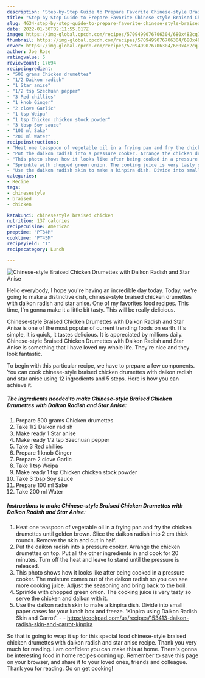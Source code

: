 ```yaml
---
description: "Step-by-Step Guide to Prepare Favorite Chinese-style Braised Chicken Drumettes with Daikon Radish and Star Anise"
title: "Step-by-Step Guide to Prepare Favorite Chinese-style Braised Chicken Drumettes with Daikon Radish and Star Anise"
slug: 4634-step-by-step-guide-to-prepare-favorite-chinese-style-braised-chicken-drumettes-with-daikon-radish-and-star-anise
date: 2022-01-30T02:11:55.017Z
image: https://img-global.cpcdn.com/recipes/5709499076706304/680x482cq70/chinese-style-braised-chicken-drumettes-with-daikon-radish-and-star-anise-recipe-main-photo.jpg
thumbnail: https://img-global.cpcdn.com/recipes/5709499076706304/680x482cq70/chinese-style-braised-chicken-drumettes-with-daikon-radish-and-star-anise-recipe-main-photo.jpg
cover: https://img-global.cpcdn.com/recipes/5709499076706304/680x482cq70/chinese-style-braised-chicken-drumettes-with-daikon-radish-and-star-anise-recipe-main-photo.jpg
author: Joe Rose
ratingvalue: 5
reviewcount: 17694
recipeingredient:
- "500 grams Chicken drumettes"
- "1/2 Daikon radish"
- "1 Star anise"
- "1/2 tsp Szechuan pepper"
- "3 Red chillies"
- "1 knob Ginger"
- "2 clove Garlic"
- "1 tsp Weipa"
- "1 tsp Chicken chicken stock powder"
- "3 tbsp Soy sauce"
- "100 ml Sake"
- "200 ml Water"
recipeinstructions:
- "Heat one teaspoon of vegetable oil in a frying pan and fry the chicken drumettes until golden brown. Slice the daikon radish into 2 cm thick rounds. Remove the skin and cut in half."
- "Put the daikon radish into a pressure cooker. Arrange the chicken drumettes on top. Put all the  other ingredients in and cook for 20 minutes. Turn off the heat and leave to stand until the pressure is released."
- "This photo shows how it looks like after being cooked in a pressure cooker. The moisture comes out of the daikon radish so you can see more cooking juice. Adjust the seasoning and bring back to the boil."
- "Sprinkle with chopped green onion. The cooking juice is very tasty so serve the chicken and daikon with it."
- "Use the daikon radish skin to make a kinpira dish. Divide into small paper cases for your lunch box and freeze. &#39;Kinpira using Daikon Radish Skin and Carrot&#39;.  https://cookpad.com/us/recipes/153413-daikon-radish-skin-and-carrot-kinpira"
categories:
- Recipe
tags:
- chinesestyle
- braised
- chicken

katakunci: chinesestyle braised chicken 
nutrition: 137 calories
recipecuisine: American
preptime: "PT34M"
cooktime: "PT45M"
recipeyield: "1"
recipecategory: Lunch

---
```



![Chinese-style Braised Chicken Drumettes with Daikon Radish and Star Anise](https://img-global.cpcdn.com/recipes/5709499076706304/680x482cq70/chinese-style-braised-chicken-drumettes-with-daikon-radish-and-star-anise-recipe-main-photo.jpg)

Hello everybody, I hope you're having an incredible day today. Today, we're going to make a distinctive dish, chinese-style braised chicken drumettes with daikon radish and star anise. One of my favorites food recipes. This time, I'm gonna make it a little bit tasty. This will be really delicious.

Chinese-style Braised Chicken Drumettes with Daikon Radish and Star Anise is one of the most popular of current trending foods on earth. It's simple, it is quick, it tastes delicious. It is appreciated by millions daily. Chinese-style Braised Chicken Drumettes with Daikon Radish and Star Anise is something that I have loved my whole life. They're nice and they look fantastic.




To begin with this particular recipe, we have to prepare a few components. You can cook chinese-style braised chicken drumettes with daikon radish and star anise using 12 ingredients and 5 steps. Here is how you can achieve it.

<!--inarticleads1-->

##### The ingredients needed to make Chinese-style Braised Chicken Drumettes with Daikon Radish and Star Anise:

1. Prepare 500 grams Chicken drumettes
1. Take 1/2 Daikon radish
1. Make ready 1 Star anise
1. Make ready 1/2 tsp Szechuan pepper
1. Take 3 Red chillies
1. Prepare 1 knob Ginger
1. Prepare 2 clove Garlic
1. Take 1 tsp Weipa
1. Make ready 1 tsp Chicken chicken stock powder
1. Take 3 tbsp Soy sauce
1. Prepare 100 ml Sake
1. Take 200 ml Water




<!--inarticleads2-->

##### Instructions to make Chinese-style Braised Chicken Drumettes with Daikon Radish and Star Anise:

1. Heat one teaspoon of vegetable oil in a frying pan and fry the chicken drumettes until golden brown. Slice the daikon radish into 2 cm thick rounds. Remove the skin and cut in half.
1. Put the daikon radish into a pressure cooker. Arrange the chicken drumettes on top. Put all the  other ingredients in and cook for 20 minutes. Turn off the heat and leave to stand until the pressure is released.
1. This photo shows how it looks like after being cooked in a pressure cooker. The moisture comes out of the daikon radish so you can see more cooking juice. Adjust the seasoning and bring back to the boil.
1. Sprinkle with chopped green onion. The cooking juice is very tasty so serve the chicken and daikon with it.
1. Use the daikon radish skin to make a kinpira dish. Divide into small paper cases for your lunch box and freeze. &#39;Kinpira using Daikon Radish Skin and Carrot&#39;. -  - https://cookpad.com/us/recipes/153413-daikon-radish-skin-and-carrot-kinpira




So that is going to wrap it up for this special food chinese-style braised chicken drumettes with daikon radish and star anise recipe. Thank you very much for reading. I am confident you can make this at home. There's gonna be interesting food in home recipes coming up. Remember to save this page on your browser, and share it to your loved ones, friends and colleague. Thank you for reading. Go on get cooking!
